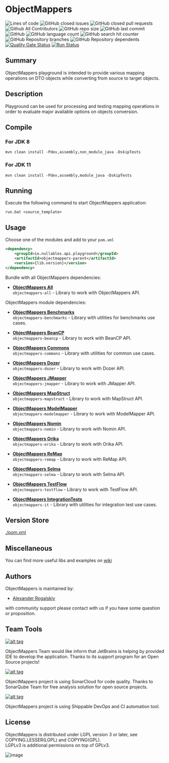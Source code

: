 # ObjectMappers

![Lines of code](https://img.shields.io/tokei/lines/github/AlexRogalskiy/object-mappers-playground)
![GitHub closed issues](https://img.shields.io/github/issues-closed/AlexRogalskiy/object-mappers-playground)
![GitHub closed pull requests](https://img.shields.io/github/issues-pr-closed/AlexRogalskiy/object-mappers-playground)
![Github All Contributors](https://img.shields.io/github/all-contributors/AlexRogalskiy/object-mappers-playground)
![GitHub repo size](https://img.shields.io/github/repo-size/AlexRogalskiy/object-mappers-playground)
![GitHub last commit](https://img.shields.io/github/last-commit/AlexRogalskiy/object-mappers-playground)
![GitHub](https://img.shields.io/github/license/AlexRogalskiy/object-mappers-playground)
![GitHub language count](https://img.shields.io/github/languages/count/AlexRogalskiy/object-mappers-playground)
![GitHub search hit counter](https://img.shields.io/github/search/AlexRogalskiy/object-mappers-playground/goto)
![GitHub Repository branches](https://badgen.net/github/branches/AlexRogalskiy/object-mappers-playground)
![GitHub Repository dependents](https://badgen.net/github/dependents-repo/AlexRogalskiy/object-mappers-playground)
[![Quality Gate Status](https://sonarcloud.io/api/project_badges/measure?project=AlexRogalskiy_object-mappers-playground&metric=alert_status)](https://sonarcloud.io/dashboard?id=AlexRogalskiy_object-mappers-playground)
[![Run Status](https://api.shippable.com/projects/5fb2d6f4a4e0a80007cb1606/badge?branch=master)]()

## Summary

ObjectMappers playground is intended to provide various mapping operations on DTO objects while converting from source to target objects.

## Description

Playground can be used for processing and testing mapping operations in order to evaluate major available options on objects conversion.

## Compile

### For JDK 8

```shell script
mvn clean install -Pdev,assembly,non_module_java -DskipTests
```

### For JDK 11

```shell script
mvn clean install -Pdev,assembly,module_java -DskipTests
```
## Running

Execute the following command to start ObjectMappers application:

```shell script
run.bat <source_template>
```

## Usage

Choose one of the modules and add to your `pom.xml`

```xml
<dependency>
    <groupId>io.nullables.api.playground</groupId>
    <artifactId>objectmappers-parent</artifactId>
    <version>{lib.version}</version>
</dependency>
```

Bundle with all ObjectMappers dependencies:

- [**ObjectMappers All**](https://github.com/AlexRogalskiy/object-mappers-playground/tree/master/modules/objectmappers-all)  
  `objectmappers-all` - Library to work with ObjectMappers API.

ObjectMappers module dependencies:

- [**ObjectMappers Benchmarks**](https://github.com/AlexRogalskiy/object-mappers-playground/tree/master/modules/objectmappers-benchmarks)  
  `objectmappers-benchmarks` - Library with utilities for benchmarks use cases.

- [**ObjectMappers BeanCP**](https://github.com/AlexRogalskiy/object-mappers-playground/tree/master/modules/objectmappers-beancp)  
  `objectmappers-beancp` - Library to work with BeanCP API.

- [**ObjectMappers Commons**](https://github.com/AlexRogalskiy/object-mappers-playground/tree/master/modules/objectmappers-commons)  
  `objectmappers-commons` - Library with utilities for common use cases.

- [**ObjectMappers Dozer**](https://github.com/AlexRogalskiy/object-mappers-playground/tree/master/modules/objectmappers-dozer)  
  `objectmappers-dozer` - Library to work with Dozer API.

- [**ObjectMappers JMapper**](https://github.com/AlexRogalskiy/object-mappers-playground/tree/master/modules/objectmappers-jmapper)  
  `objectmappers-jmapper` - Library to work with JMapper API.

- [**ObjectMappers MapStruct**](https://github.com/AlexRogalskiy/object-mappers-playground/tree/master/modules/objectmappers-mapstruct)  
  `objectmappers-mapstruct` - Library to work with MapStruct API.

- [**ObjectMappers ModelMapper**](https://github.com/AlexRogalskiy/object-mappers-playground/tree/master/modules/objectmappers-modelmapper)  
  `objectmappers-modelmapper` - Library to work with ModelMapper API.

- [**ObjectMappers Nomin**](https://github.com/AlexRogalskiy/object-mappers-playground/tree/master/modules/objectmappers-nomin)  
  `objectmappers-nomin` - Library to work with Nomin API.

- [**ObjectMappers Orika**](https://github.com/AlexRogalskiy/object-mappers-playground/tree/master/modules/objectmappers-orika)  
  `objectmappers-orika` - Library to work with Orika API.

- [**ObjectMappers ReMap**](https://github.com/AlexRogalskiy/object-mappers-playground/tree/master/modules/objectmappers-remap)  
  `objectmappers-remap` - Library to work with ReMap API.

- [**ObjectMappers Selma**](https://github.com/AlexRogalskiy/object-mappers-playground/tree/master/modules/objectmappers-selma)  
  `objectmappers-selma` - Library to work with Selma API.

- [**ObjectMappers TestFlow**](https://github.com/AlexRogalskiy/object-mappers-playground/tree/master/modules/objectmappers-testflow)  
  `objectmappers-testflow` - Library to work with TestFlow API.

- [**ObjectMappers IntegrationTests**](https://github.com/AlexRogalskiy/object-mappers-playground/tree/master/modules/objectmappers-it)  
  `objectmappers-it` - Library with utilities for integration test use cases.

## Version Store

[./pom.xml](https://github.com/AlexRogalskiy/object-mappers-playground/blob/master/pom.xml)

## Miscellaneous

  You can find more useful libs and examples on [wiki](https://github.com/AlexRogalskiy/object-mappers-playground/wiki)

## Authors

ObjectMappers is maintained by:

* [Alexander Rogalskiy](https://github.com/AlexRogalskiy) 

with community support please contact with us if you have some question or proposition.

## Team Tools

[![alt tag](http://pylonsproject.org/img/logo-jetbrains.png)](https://www.jetbrains.com/) 

ObjectMappers Team would like inform that JetBrains is helping by provided IDE to develop the application. Thanks to its support program for an Open Source projects!

[![alt tag](https://sonarcloud.io/images/project_badges/sonarcloud-white.svg)](https://sonarcloud.io/dashboard?id=org.schemaspy%3Aschemaspy)

ObjectMappers project is using SonarCloud for code quality. 
Thanks to SonarQube Team for free analysis solution for open source projects.

[![alt tag](https://app.shippable.com/app/assets/images/shippable-logo.png)](https://www.shippable.com/)

ObjectMappers project is using Shippable DevOps and CI automation tool.

## License

ObjectMappers is distributed under LGPL version 3 or later, see COPYING.LESSER(LGPL) and COPYING(GPL).   
LGPLv3 is additional permissions on top of GPLv3.

![image](https://user-images.githubusercontent.com/19885116/48661948-6cf97e80-ea7a-11e8-97e7-b45332a13e49.png)
